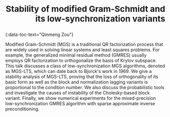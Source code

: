 <h3 style="text-align: right;font-size:26px !important;">Stability of modified Gram-Schmidt and its low-synchronization variants</h3>
{:data-toc-text="Qinmeng Zou"}

Modified Gram-Schmidt (MGS) is a traditional QR factorization process that are
widely used in solving linear systems and least squares problems. For example,
the generalized minimal residual method (GMRES) usually employs QR 
factorization to orthogonalize the basis of Krylov subspace. This talk 
discusses a class of low-synchronization MGS algorithms, denoted as MGS-LTS,
which can date back to Bjorck's work in 1969. We give a stability analysis of 
MGS-LTS, proving that the loss of orthogonality of its basic form as well as
the block and normalization lagging variants is proportional to the condition 
number. We also discuss the probabilistic tools and investigate the causes of 
instability of the Cholesky-based block variant. Finally, we show numerical
experiments for the mixed-precision low-synchronization GMRES algorithm with 
sparse approximate inverse preconditioning.
